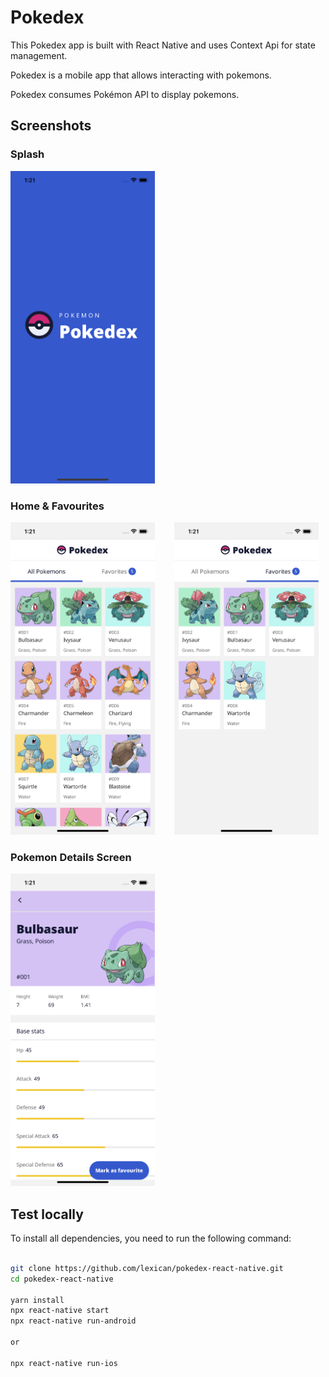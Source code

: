# Pokedex

This Pokedex app is built with React Native and uses Context Api for state management.

Pokedex is a mobile app that allows interacting with pokemons.

Pokedex consumes Pokémon API to display pokemons.

## Screenshots

### Splash

<img src="screenshots/splash.png" height="500em" />

### Home & Favourites

<img src="screenshots/home.png" height="500em" />&nbsp;&nbsp;&nbsp;&nbsp;&nbsp;&nbsp;&nbsp;&nbsp;<img src="screenshots/favourites.png" height="500em" />

### Pokemon Details Screen

<img src="screenshots/pokemon-details.png" height="500em" />

## Test locally

To install all dependencies, you need to run the following command:

```bash

git clone https://github.com/lexican/pokedex-react-native.git
cd pokedex-react-native

yarn install
npx react-native start
npx react-native run-android

or

npx react-native run-ios

```

